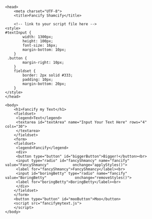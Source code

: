 <!DOCTYPE html>
<html lang="en">

	<head>
		<meta charset="UTF-8">
		<title>Fancify Shamcify</title>

		<!-- link to your script file here -->
	<style>
	#textInput {
      		width: 1300px;
      		height: 100px;
      		font-size: 16px;
      		margin-bottom: 10px;
    	}
   	 .button {
      		margin-right: 10px;
    	}
    	fieldset {
      		border: 2px solid #333;
      		padding: 10px;
      		margin-bottom: 20px;
    	}
	</style>
	</head>

	<body>
		<h1>Fancify my Text</h1>
		<fieldset>
		 <legend>Text</legend>
		 <textarea id="textArea" name="Input Your Text Here" rows="4" cols="30">
		 </textarea>
		</fieldset>
		<form>
		<fieldset>
		 <legend>Fancify</legend>
		 <div>
		 <button type="button" id="biggerButton">Bigger!</button><br>
		 <input type="radio" id="fancyShmancy" name="fancify" value="FancyShmancy" 			 onchange="applyStyles()">
		 <label for="fancyShmancy">FancyShmancy</label><br>
		 <input id="boringBetty" type="radio" name="fancify" value="BoringBetty" 			 onchange="removeStyles()">
		 <label for="boringBetty">BoringBetty</label><br>
		 </div>
		</fieldset>
		</form>
		<button type="button" id="mooButton">Moo</button>
		<script src="fancifymytext.js">
  		</script>
	</body>
</html>
